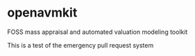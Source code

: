 # openavmkit
FOSS mass appraisal and automated valuation modeling toolkit

This is a test of the emergency pull request system
